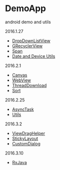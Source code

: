 # DemoApp
android demo and utils

 2016.1.27

 - [DropDownListView](/app/src/main/java/cc/haoduoyu/demoapp/dropdownlistview/)
 - [GRecyclerView](/app/src/main/java/cc/haoduoyu/demoapp/grecyclerview/)
 - [Span](/app/src/main/java/cc/haoduoyu/demoapp/span/)
 - [Date and Device Utils](/app/src/main/java/cc/haoduoyu/demoapp/device/)

2016.2.1

 - [Canvas](/app/src/main/java/cc/haoduoyu/demoapp/canvas)
 - [WebView](/app/src/main/java/cc/haoduoyu/demoapp/webview)
 - [ThreadDownload](/app/src/main/java/cc/haoduoyu/demoapp/downloadservice)
 - [Sort](/app/src/main/java/cc/haoduoyu/demoapp/sort)
 
2016.2.25
 
 - [AsyncTask](/app/src/main/java/cc/haoduoyu/demoapp/asynctask)
 - [Utils](/app/src/main/java/cc/haoduoyu/demoapp/utils)
 
2016.3.2
 
 - [ViewDragHelper](/app/src/main/java/cc/haoduoyu/demoapp/viewdraghelper)
 - [StickyLayout](/app/src/main/java/cc/haoduoyu/demoapp/stickylayout)
 - [CustomDialog](/app/src/main/java/cc/haoduoyu/demoapp/dialog)
 
2016.3.10
 
 - [RxJava](/app/src/main/java/cc/haoduoyu/demoapp/rxjava)



